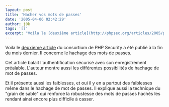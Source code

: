 ```yaml
---
layout: post
title: 'Hacher vos mots de passes'
date: '2005-04-06 02:42:29'
author: j0k
tags: '[]'
excerpt: "Voila le [deuxième article](http://phpsec.org/articles/2005/password-hashing.html) du consortium de PHP Security a été publié à la fin du mois dernier.   Il concerne le hachage des mots de passes.  \n  \nCet article balait l'authentification sécurisé avec son enregistrement préalable. L'auteur montre aussi les différentes possibilités de hachage de      …"
---
```



Voila le [deuxième article](http://phpsec.org/articles/2005/password-hashing.html) du consortium de PHP Security a été publié à la fin du mois dernier.   Il concerne le hachage des mots de passes.

Cet article balait l'authentification sécurisé avec son enregistrement préalable. L'auteur montre aussi les différentes possibilités de hachage de mot de passes.

Et il présente aussi les faiblesses, et oui il y en a partout des faiblesses même dans le hachage de mot de passes. Il explique aussi la technique du "grain de sable" qui renforce la robustesse des mots de passes hachés les rendant ainsi encore plus difficile à casser.
